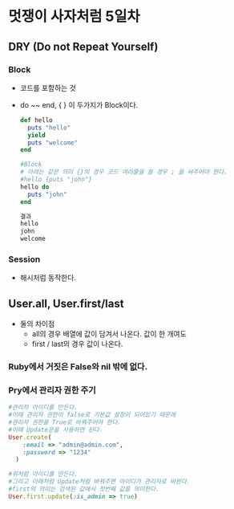 # 멋쟁이 사자처럼 5일차



## DRY (Do not Repeat Yourself)

### Block

- 코드를 포함하는 것

- do ~~ end, { }  이 두가지가 Block이다.

  ```ruby
  def hello
    puts "hello"
    yield
    puts "welcome"
  end

  #Block
  # 아래는 같은 의미 {}의 경우 코드 여러줄을 쓸 경우 ; 을 써주어야 한다.
  #hello {puts "john"}
  hello do
    puts "john"
  end

  결과
  hello
  john
  welcome
  ```

### Session

- 해시처럼 동작한다.



## User.all, User.first/last

- 둘의 차이점
  - all의 경우 배열에 값이 담겨서 나온다. 값이 한 개여도
  - first / last의 경우 값이 나온다.



### Ruby에서 거짓은 False와 nil 밖에 없다.



### Pry에서 관리자 권한 주기

```ruby
#관리자 아이디를 만든다.
#이때 관리자 권한이 false로 기본값 설정이 되어있기 때문에
#관리자 권한을 True로 바꿔주어야 한다.
#이때 Update문을 사용하면 된다. 
User.create(
  	:email => "admin@admin.com",
  	:password => "1234"
  )

#위처럼 아이디를 만든다.
#그리고 아래처럼 Update처럼 바꿔주면 아이디가 관리자로 바뀐다.
#first의 의미는 검색된 값에서 첫번째 값을 의미한다.
User.first.update(:is_admin => true)


```





